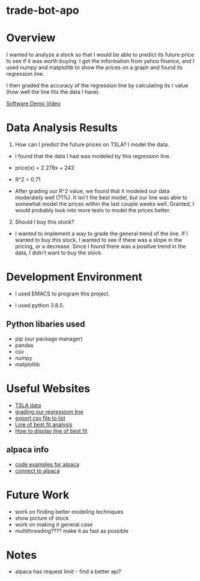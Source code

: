 # trade-bot-apo

# Overview

I wanted to analyze a stock so that I would be able to predict its future price
to see if it was worth buying. I got the information from yahoo finance,
and I used numpy and matplotlib to show the prices on
a graph and found its regression line.

I then graded the accuracy of the regression line by calculating its 
r value (how well the line fits the data I have).

[Software Demo Video](https://youtu.be/OI-9MCiRb-s)

# Data Analysis Results

1) How can I predict the future prices on TSLA? I model the data.
 
  *  I found that the data I had was modeled by this regression line.
  *  price(x) = 2.278x + 243
  *  R^2 = 0.71

  * After grading our R^2 value, we found that it modeled our data moderately well (71%). It isn't the best model, but our line was able to somewhat model the prices within the last couple weeks well. Granted, I would probably look into more tests to model the prices better. 

2) Should I buy this stock?

  * I wanted to implement a way to grade the general trend of the line. 
  If I wanted to buy this stock, I wanted to see if there was a slope
  in the pricing, or a decrease. Since I found there was a positive
  trend in the data, I didn't want to buy the stock. 
# Development Environment

* I used EMACS to program this project.

* I used python 3.8.5.

## Python libaries used
* pip (our package manager)
* pandas
* csv
* numpy
* matplotlib


# Useful Websites
* [TSLA data](https://www.marketwatch.com/investing/stock/TSLA/download-data?siteid=mktw&date=7%2F1%2F2021&x=16&y=3)
* [grading our regressiom line]( https://www.kite.com/python/answers/how-to-calculate-r-squared-with-numpy-in-python)
* [export csv file to list](https://stackoverflow.com/questions/24662571/python-import-csv-to-list)
* [Line of best fit analysis](https://numpy.org/doc/stable/reference/generated/numpy.polyfit.html)
* [How to display line of best fit](https://www.kite.com/python/answers/how-to-plot-a-linear-regression-line-on-a-scatter-plot-in-python)

## alpaca info
* [code examples for alpaca](https://github.com/alpacahq/alpaca-trade-api-python)
* [connect to alpaca](https://forum.alpaca.markets/t/any-help-with-this-api-error-please-trying-to-set-up-paper-trading-api/1064)

# Future Work

* work on finding better modeling techniques
* show picture of stock
* work on making it general case
* multithreading???? make it as fast as possible

# Notes
* alpaca has request limit - find a better api?
